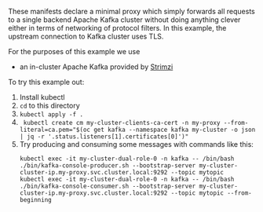 These manifests declare a minimal proxy which simply forwards all requests to a single backend Apache Kafka cluster without doing anything clever either in terms of networking of protocol filters.
In this example, the upstream connection to Kafka cluster uses TLS.

For the purposes of this example we use
* an in-cluster Apache Kafka provided by [Strimzi](https://strimzi.io/)

To try this example out:
1. Install kubectl
2. `cd` to this directory
3. `kubectl apply -f .`
4. ` kubectl create cm my-cluster-clients-ca-cert -n my-proxy --from-literal=ca.pem="$(oc get kafka --namespace kafka my-cluster -o json | jq -r '.status.listeners[1].certificates[0]')"`
5. Try producing and consuming some messages with commands like this:
   ```
   kubectl exec -it my-cluster-dual-role-0 -n kafka -- /bin/bash ./bin/kafka-console-producer.sh --bootstrap-server my-cluster-cluster-ip.my-proxy.svc.cluster.local:9292 --topic mytopic
   kubectl exec -it my-cluster-dual-role-0 -n kafka -- /bin/bash ./bin/kafka-console-consumer.sh --bootstrap-server my-cluster-cluster-ip.my-proxy.svc.cluster.local:9292 --topic mytopic --from-beginning
   ```
